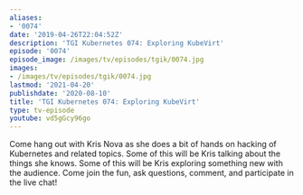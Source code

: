 ```yaml
---
aliases:
- '0074'
date: '2019-04-26T22:04:52Z'
description: 'TGI Kubernetes 074: Exploring KubeVirt'
episode: '0074'
episode_image: /images/tv/episodes/tgik/0074.jpg
images:
- /images/tv/episodes/tgik/0074.jpg
lastmod: '2021-04-20'
publishdate: '2020-08-10'
title: 'TGI Kubernetes 074: Exploring KubeVirt'
type: tv-episode
youtube: vd5gGcy96go
---
```


Come hang out with Kris Nova as she does a bit of hands on hacking of Kubernetes and related topics. Some of this will be Kris talking about the things she knows. Some of this will be Kris exploring something new with the audience. Come join the fun, ask questions, comment, and participate in the live chat!